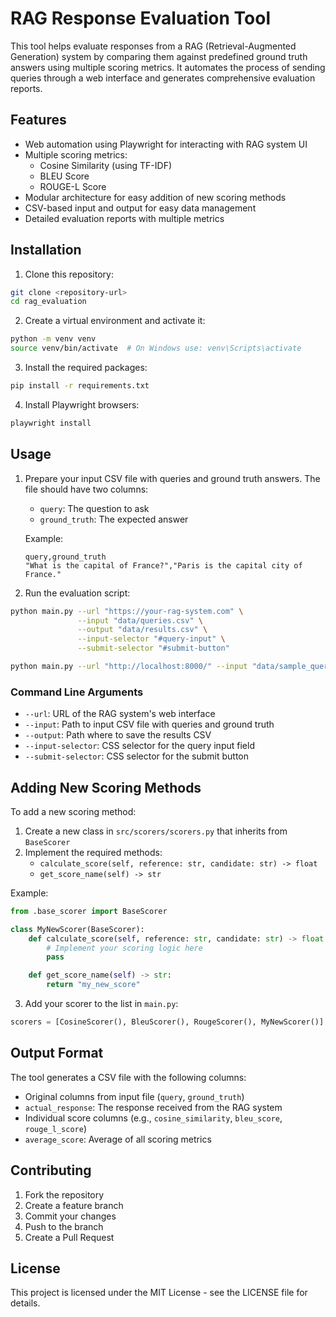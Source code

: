 # RAG Response Evaluation Tool

This tool helps evaluate responses from a RAG (Retrieval-Augmented Generation) system by comparing them against predefined ground truth answers using multiple scoring metrics. It automates the process of sending queries through a web interface and generates comprehensive evaluation reports.

## Features

- Web automation using Playwright for interacting with RAG system UI
- Multiple scoring metrics:
  - Cosine Similarity (using TF-IDF)
  - BLEU Score
  - ROUGE-L Score
- Modular architecture for easy addition of new scoring methods
- CSV-based input and output for easy data management
- Detailed evaluation reports with multiple metrics

## Installation

1. Clone this repository:
```bash
git clone <repository-url>
cd rag_evaluation
```

2. Create a virtual environment and activate it:
```bash
python -m venv venv
source venv/bin/activate  # On Windows use: venv\Scripts\activate
```

3. Install the required packages:
```bash
pip install -r requirements.txt
```

4. Install Playwright browsers:
```bash
playwright install
```

## Usage

1. Prepare your input CSV file with queries and ground truth answers. The file should have two columns:
   - `query`: The question to ask
   - `ground_truth`: The expected answer

   Example:
   ```csv
   query,ground_truth
   "What is the capital of France?","Paris is the capital city of France."
   ```

2. Run the evaluation script:
```bash
python main.py --url "https://your-rag-system.com" \
               --input "data/queries.csv" \
               --output "data/results.csv" \
               --input-selector "#query-input" \
               --submit-selector "#submit-button"
```
```bash
python main.py --url "http://localhost:8000/" --input "data/sample_queries.csv" --output "data/results.csv" --input-selector "#query-input" --submit-selector "#submit-button"
```

### Command Line Arguments

- `--url`: URL of the RAG system's web interface
- `--input`: Path to input CSV file with queries and ground truth
- `--output`: Path where to save the results CSV
- `--input-selector`: CSS selector for the query input field
- `--submit-selector`: CSS selector for the submit button

## Adding New Scoring Methods

To add a new scoring method:

1. Create a new class in `src/scorers/scorers.py` that inherits from `BaseScorer`
2. Implement the required methods:
   - `calculate_score(self, reference: str, candidate: str) -> float`
   - `get_score_name(self) -> str`

Example:
```python
from .base_scorer import BaseScorer

class MyNewScorer(BaseScorer):
    def calculate_score(self, reference: str, candidate: str) -> float:
        # Implement your scoring logic here
        pass

    def get_score_name(self) -> str:
        return "my_new_score"
```

3. Add your scorer to the list in `main.py`:
```python
scorers = [CosineScorer(), BleuScorer(), RougeScorer(), MyNewScorer()]
```

## Output Format

The tool generates a CSV file with the following columns:
- Original columns from input file (`query`, `ground_truth`)
- `actual_response`: The response received from the RAG system
- Individual score columns (e.g., `cosine_similarity`, `bleu_score`, `rouge_l_score`)
- `average_score`: Average of all scoring metrics

## Contributing

1. Fork the repository
2. Create a feature branch
3. Commit your changes
4. Push to the branch
5. Create a Pull Request

## License

This project is licensed under the MIT License - see the LICENSE file for details.
